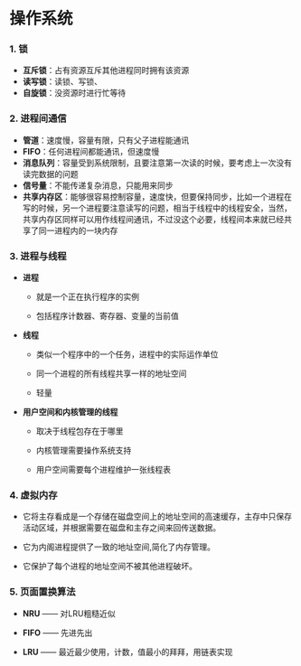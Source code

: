 # 操作系统

### 1. 锁

* **互斥锁**：占有资源互斥其他进程同时拥有该资源
* **读写锁**：读锁、写锁、
* **自旋锁**：没资源时进行忙等待

### 2. 进程间通信

* **管道**：速度慢，容量有限，只有父子进程能通讯    
* **FIFO**：任何进程间都能通讯，但速度慢    
* **消息队列**：容量受到系统限制，且要注意第一次读的时候，要考虑上一次没有读完数据的问题    
* **信号量**：不能传递复杂消息，只能用来同步    
* **共享内存区**：能够很容易控制容量，速度快，但要保持同步，比如一个进程在写的时候，另一个进程要注意读写的问题，相当于线程中的线程安全，当然，共享内存区同样可以用作线程间通讯，不过没这个必要，线程间本来就已经共享了同一进程内的一块内存

### 3. 进程与线程

- **进程**
  
  - 就是一个正在执行程序的实例
  
  - 包括程序计数器、寄存器、变量的当前值

- **线程**
  
  - 类似一个程序中的一个任务，进程中的实际运作单位
  
  - 同一个进程的所有线程共享一样的地址空间
  
  - 轻量

- **用户空间和内核管理的线程**
  
  - 取决于线程包存在于哪里
  
  - 内核管理需要操作系统支持
  
  - 用户空间需要每个进程维护一张线程表

### 4. 虚拟内存

- 它将主存看成是一个存储在磁盘空间上的地址空间的高速缓存，主存中只保存活动区域，并根据需要在磁盘和主存之间来回传送数据。

- 它为内阁进程提供了一致的地址空间,简化了内存管理。

- 它保护了每个进程的地址空间不被其他进程破坏。

### 5. 页面置换算法

- **NRU** —— 对LRU粗糙近似

- **FIFO** —— 先进先出

- **LRU** —— 最近最少使用，计数，值最小的拜拜，用链表实现
